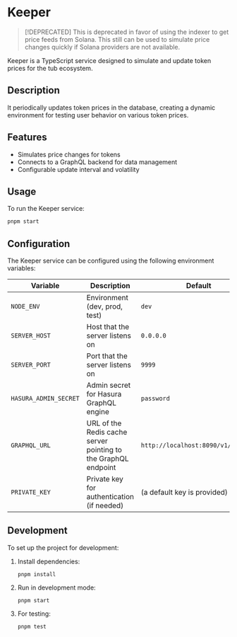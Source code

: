 # Keeper

> [!DEPRECATED]
> This is deprecated in favor of using the indexer to get price feeds from Solana. This still can be used to simulate price changes quickly if Solana providers are not available.

Keeper is a TypeScript service designed to simulate and update token prices for the tub ecosystem.

## Description

It periodically updates token prices in the database, creating a dynamic environment for testing user behavior on various token prices.

## Features

- Simulates price changes for tokens
- Connects to a GraphQL backend for data management
- Configurable update interval and volatility

## Usage

To run the Keeper service:

```sh
pnpm start
```

## Configuration

The Keeper service can be configured using the following environment variables:

| Variable              | Description                                                    | Default                            |
| --------------------- | -------------------------------------------------------------- | ---------------------------------- |
| `NODE_ENV`            | Environment (dev, prod, test)                                  | `dev`                              |
| `SERVER_HOST`         | Host that the server listens on                                | `0.0.0.0`                          |
| `SERVER_PORT`         | Port that the server listens on                                | `9999`                             |
| `HASURA_ADMIN_SECRET` | Admin secret for Hasura GraphQL engine                         | `password`                         |
| `GRAPHQL_URL`         | URL of the Redis cache server pointing to the GraphQL endpoint | `http://localhost:8090/v1/graphql` |
| `PRIVATE_KEY`         | Private key for authentication (if needed)                     | (a default key is provided)        |

## Development

To set up the project for development:

1. Install dependencies:

   ```
   pnpm install
   ```

2. Run in development mode:

   ```
   pnpm start
   ```

3. For testing:
   ```
   pnpm test
   ```

